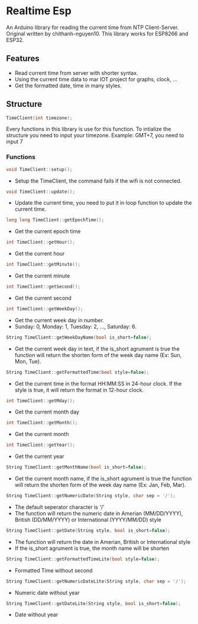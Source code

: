 # Realtime Esp
An Arduino library for reading the current time from NTP Client-Server.
Original written by chithanh-nguyen10.
This library works for ESP8266 and ESP32.
## Features
* Read current time from server with shorter syntax.
* Using the current time data to mar IOT project for graphs, clock, ...
* Get the formatted date, time in many styles.
## Structure
``` cpp
TimeClient(int timezone);
```
Every functions in this library is use for this function. To intialize the structure you need to input your timezone. Example: GMT+7, you need to input 7
### Functions
```cpp
void TimeClient::setup();
```
* Setup the TimeClient, the command fails if the wifi is not connected.
```cpp
void TimeClient::update();
```
* Update the current time, you need to put it in loop function to update the current time.
```cpp
long long TimeClient::getEpochTime();
```
* Get the current epoch time
```cpp
int TimeClient::getHour();
```
* Get the current hour
```cpp
int TimeClient::getMinute();
```
* Get the current minute
```cpp
int TimeClient::getSecond();
```
* Get the current second
``` cpp
int TimeClient::getWeekDay();
```
* Get the current week day in number.
* Sunday: 0, Monday: 1, Tuesday: 2, ..., Saturday: 6.
``` cpp
String TimeClient::getWeekDayName(bool is_short=false);
```
* Get the current week day in text, if the is_short agrument is true the function will return the shorten form of the week day name (Ex: Sun, Mon, Tue).
``` cpp
String TimeClient::getFormattedTime(bool style=false);
```
* Get the current time in the format HH:MM:SS in 24-hour clock. If the style is true, it will return the format in 12-hour clock.
```cpp
int TimeClient::getMday();
```
* Get the current month day
```cpp
int TimeClient::getMonth();
```
* Get the current month
```cpp
int TimeClient::getYear();
```
* Get the current year
``` cpp
String TimeClient::getMonthName(bool is_short=false);
```
* Get the current month name, if the is_short agrument is true the function will return the shorten form of the week day name (Ex: Jan, Feb, Mar).

``` cpp
String TimeClient::getNumericDate(String style, char sep = '/');
```
* The default seperator character is '/'
* The function will return the numeric date in Amerian (MM/DD/YYYY), British (DD/MM/YYYY) or International (YYYY/MM/DD) style

``` cpp
String TimeClient::getDate(String style, bool is_short=false);
```
* The function will return the date in Amerian, British or International style
* If the is_short agrument is true, the month name will be shorten

``` cpp
String TimeClient::getFormattedTimeLite(bool style=false);
```
* Formatted Time without second
``` cpp
String TimeClient::getNumericDateLite(String style, char sep = '/');
```
* Numeric date without year
``` cpp
String TimeClient::getDateLite(String style, bool is_short=false);
```
* Date without year